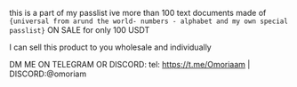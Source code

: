 this is a part of my passlist ive more than 100 text documents made of ```{universal from arund the world- numbers - alphabet and my own special passlist}``` ON SALE for only 100 USDT

I can sell this product to you wholesale and individually

DM ME ON TELEGRAM OR DISCORD: tel: https://t.me/Omoriaam       | DISCORD:@omoriam


